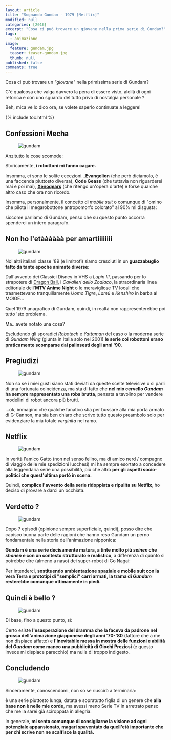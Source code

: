 ```yaml
---
layout: article
title: "Sognando Gundam - 1979 [Netflix]"
modified: null
categories: [2016]
excerpt: "Cosa ci può trovare un giovane nella prima serie di Gundam?"
tags:
  - animazione
image: 
  feature: gundam.jpg
  teaser: teaser-gundam.jpg
  thumb: null
published: false
comments: true
---
```


Cosa ci può trovare un _"giovane"_ nella primissima serie di Gundam?

C'è qualcosa che valga davvero la pena di essere visto, aldilà di ogni retorica e con uno sguardo del tutto privo di nostalgia personale ?

Beh, mica ve lo dico ora, se volete saperlo continuate a leggere!

{% include toc.html %}

## Confessioni Mecha

<figure>
<img src="https://upload.wikimedia.org/wikipedia/it/1/1f/Mobile_Suit_Gundam.jpg" alt="gundam">
</figure>

Anzitutto le cose scomode:

Storicamente, **i robottoni mi fanno cagare.**

Insomma, ci sono le solite eccezioni...**Evangelion** (che però diciamolo, è una faccenda piuttosto diversa), **Code Geass** (che tuttavia non riguarderei mai e poi mai), [**Xenogears**](http://xabacadabra.com/2016/xenogears-recensione/) (che ritengo un'opera d'arte) e forse qualche altro caso che ora non ricordo. 

Insomma, personalmente, il concetto di _mobile suit_ o comunque di "omino che pilota il megarobottone antropomorfo colorato" al 90% mi disgusta:

siccome parliamo di Gundam, penso che su questo punto occorra spenderci un intero paragrafo.

## Non ho l'etàààààà per amartiiiiiiii

<figure>
<img src="https://upload.wikimedia.org/wikipedia/it/b/be/Francobolli_Gundam_Amuro.png" alt="gundam">
</figure>

Noi altri italiani classe '89 (e limitrofi) siamo cresciuti in un **guazzabuglio fatto da tante epoche animate diverse:** 

Dall'avvento dei Classici Disney in VHS a _Lupin III_, passando per lo strapotere di [Dragon Ball](http://xabacadabra.com/2013/dragon-ball-in-italia/), i _Cavalieri dello Zodiaco_, la straordinaria linea editoriale dell'**MTV Anime Night** o le meravigliose TV locali che trasmettevano tranquillamente _Uomo Tigre_, _Lamù_ e _Kenshiro_ in barba al MOIGE...

Quel 1979 anagrafico di Gundam, quindi, in realtà non rappresenterebbe poi tutto 'sto problema.

Ma...avete notato una cosa?

Escludendo gli sporadici _Robotech_ e _Yattaman_ del caso o la moderna serie di _Gundam Wing_ (giunta in Italia solo nel 2001) **le serie coi robottoni erano praticamente scomparse dai palinsesti degli anni '90**.

## Pregiudizi

<figure>
<img src="http://i.imgur.com/67ZsLDp.jpg" alt="gundam">
</figure>

Non so se i miei gusti siano stati deviati da queste scelte televisive o si parli di una fortunata coincidenza, ma sta di fatto che **nel mio cervello _Gundam_ ha sempre rappresentato una roba brutta**, pensata a tavolino per vendere modellini di robot ancora più brutti.

...ok, immagino che qualche fanatico stia per bussare alla mia porta armato di G-Cannon, ma sia ben chiaro che scrivo tutto questo preambolo solo per evidenziare la mia totale _verginità_ nel ramo.

## Netflix

<figure>
<img src="http://i.imgur.com/67ZsLDp.jpg" alt="gundam">
</figure>

In verità l'amico Gatto (non nel senso felino, ma di amico nerd / compagno di viaggio delle mie spedizioni lucchesi) mi ha sempre esortato a concedere alla leggendaria serie una possibilità, più che altro **per gli aspetti socio-politici che quest'ultima portò in scena.**

Quindi, **complice l'avvento della serie ridoppiata e ripulita su Netflix**, ho deciso di provare a darci un'occhiata.

## Verdetto ?

<figure>
<img src="http://i295.photobucket.com/albums/mm145/SaotomeAlto/Mobile%20Suit%20Gundam/Mobile%20Suit%20Gundam%200079/rx782-battered.jpg" alt="gundam">
</figure>

Dopo 7 episodi (opinione sempre superficiale, quindi), posso dire che capisco buona parte delle ragioni che hanno reso Gundam un perno fondamentale nella storia dell'animazione nipponica: 

**Gundam è una serie decisamente matura, a tinte molto più _seinen_ che _shonen_ e con un contesto strutturato e realistico**, a differenza di quanto si potrebbe dire (almeno a naso) dei super-robot di Go Nagai:

Per intenderci, **sostituendo ambientazione spaziale e mobile suit con la vera Terra e prototipi di "semplici" carri armati, la trama di _Gundam_ resterebbe comunque ottimamente in piedi.**

## Quindi è bello ?

<figure>
<img src="http://images.sgcafe.net/2013/07/rx782.jpg" alt="gundam">
</figure>

Di base, fino a questo punto, sì: 

Certo esiste **l'esasperazione del dramma che la faceva da padrone nel grosso dell'animazione giapponese degli anni '70-'80** (fattore che a me non dispiace affatto) e **l'inevitabile messa in mostra delle funzioni e abilità del _Gundam_ come manco una pubblicità di Giochi Preziosi** (e questo invece mi dispiace parecchio) ma nulla di troppo indigesto.

## Concludendo 

<figure>
<img src="http://www.fanboy.com/archive-images/gundam-0079-02.jpg" alt="gundam">
</figure>

Sinceramente, conoscendomi, non so se riuscirò a terminarla: 

è una serie piuttosto lunga, datata e sopratutto figlia di un genere che **alla base non è nelle mie corde**, ma avessi meno Serie TV in arretrato penso che me la sarei già sciroppata in allegria.

In generale, **mi sento comunque di consigliarne la visione ad ogni potenziale appansionato, magari spaventato da quell'età importante che per chi scrive non ne scalfisce la qualità.**
